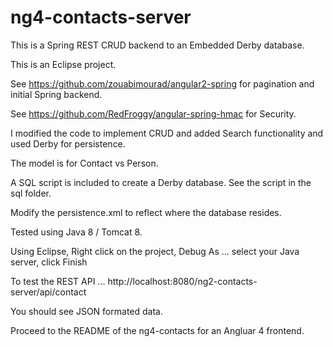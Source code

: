 # ng4-contacts-server

This is a Spring REST CRUD backend to an Embedded Derby database.

This is an Eclipse project.

See https://github.com/zouabimourad/angular2-spring for pagination and initial Spring backend.

See https://github.com/RedFroggy/angular-spring-hmac for Security.

I modified the code to implement CRUD and added Search functionality and used Derby for persistence.

The model is for Contact vs Person.

A SQL script is included to create a Derby database.  See the script in the sql folder.

Modify the persistence.xml to reflect where the database resides.

Tested using Java 8 / Tomcat 8.

Using Eclipse, Right click on the project, Debug As ... select your Java server, click Finish

To test the REST API ... http://localhost:8080/ng2-contacts-server/api/contact

You should see JSON formated data.

Proceed to the README of the ng4-contacts for an Angluar 4 frontend.


